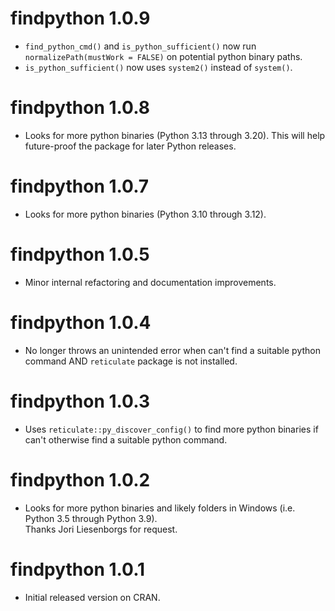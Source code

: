 findpython 1.0.9
================
* `find_python_cmd()` and `is_python_sufficient()` now run 
  `normalizePath(mustWork = FALSE)` on potential python binary paths.
* `is_python_sufficient()` now uses `system2()` instead of `system()`.

findpython 1.0.8
================
* Looks for more python binaries (Python 3.13 through 3.20).
  This will help future-proof the package for later Python releases.

findpython 1.0.7
================
* Looks for more python binaries (Python 3.10 through 3.12).

findpython 1.0.5
================
* Minor internal refactoring and documentation improvements.

findpython 1.0.4
================
* No longer throws an unintended error when can't find a suitable python command AND ``reticulate`` package is not installed.

findpython 1.0.3
================
* Uses ``reticulate::py_discover_config()`` to find more python
  binaries if can't otherwise find a suitable python command.

findpython 1.0.2
================
* Looks for more python binaries and likely folders in Windows (i.e. Python 3.5 through Python 3.9).  
  Thanks Jori Liesenborgs for request.

findpython 1.0.1
================
* Initial released version on CRAN.



